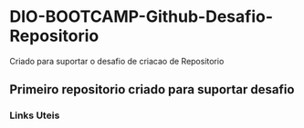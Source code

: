 # DIO-BOOTCAMP-Github-Desafio-Repositorio
Criado para suportar o desafio de criacao de Repositorio
## Primeiro repositorio criado para suportar desafio
###
### Links Uteis
